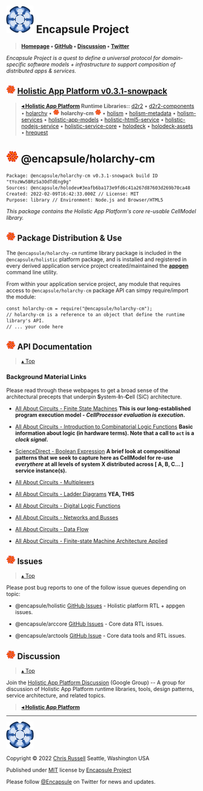 # [![](ASSETS/blue-burst-encapsule.io-icon-72x72.png "Encapsule Project Homepage")](https://encapsule.io)&nbsp;Encapsule Project

> **[Homepage](https://encapsule.io "Encapsule Project Homepage...") &bull; [GitHub](https://github.com/Encapsule "Encapsule Project GitHub...") &bull; [Discussion](https://groups.google.com/a/encapsule.io/forum/#!forum/holistic-app-platform-discussion-group "Holistic app platform discussion group...") &bull; [Twitter](https://twitter.com/Encapsule "Encapsule Project Twitter...")**

_Encapsule Project is a quest to define a universal protocol for domain-specific software models + infrastructure to support composition of distributed apps & services._

## ![](ASSETS/encapsule-holistic-24x24.png)&nbsp;[Holistic App Platform v0.3.1-snowpack](../../README.md)

> **[&#9666; Holistic App Platform](../../README.md#encapsule-project "Jump to @encapsule/holistic distribution package README...") Runtime Libraries::** [d2r2](../d2r2/README.md#encapsule-project "Jump to d2r2 README...") &bull; [d2r2-components](../d2r2-components/README.md#encapsule-project "Jump to d2r2-components README...") &bull; [holarchy](../holarchy/README.md#encapsule-project "Jump to holarchy README...") &bull; ![](ASSETS/encapsule-holistic-16x16.png)&nbsp;**holarchy-cm**&nbsp;![](ASSETS/encapsule-holistic-16x16.png) &bull; [holism](../holism/README.md#encapsule-project "Jump to holism README...") &bull; [holism-metadata](../holism-metadata/README.md#encapsule-project "Jump to holism-metadata README...") &bull; [holism-services](../holism-services/README.md#encapsule-project "Jump to holism-services README...") &bull; [holistic-app-models](../holistic-app-models/README.md#encapsule-project "Jump to holistic-app-models README...") &bull; [holistic-html5-service](../holistic-html5-service/README.md#encapsule-project "Jump to holistic-html5-service README...") &bull; [holistic-nodejs-service](../holistic-nodejs-service/README.md#encapsule-project "Jump to holistic-nodejs-service README...") &bull; [holistic-service-core](../holistic-service-core/README.md#encapsule-project "Jump to holistic-service-core README...") &bull; [holodeck](../holodeck/README.md#encapsule-project "Jump to holodeck README...") &bull; [holodeck-assets](../holodeck-assets/README.md#encapsule-project "Jump to holodeck-assets README...") &bull; [hrequest](../hrequest/README.md#encapsule-project "Jump to hrequest README...")

# ![](ASSETS/encapsule-holistic-32x32.png)&nbsp;@encapsule/holarchy-cm

```
Package: @encapsule/holarchy-cm v0.3.1-snowpack build ID "tYozWw5BRzSa3OdTdEng9g"
Sources: @encapsule/holodev#3eafb6ba173e9fd6c41a267d87603d269b70ca48
Created: 2022-02-09T16:42:33.000Z // License: MIT
Purpose: library // Environment: Node.js and Browser/HTML5
```

_This package contains the Holistic App Platform's core re-usable CellModel library._

## ![](ASSETS/encapsule-holistic-24x24.png)&nbsp;Package Distribution & Use

The `@encapsule/holarchy-cm` runtime library package is included in the `@encapsule/holistic` platform package, and is 
installed and registered in every derived application service project created/maintained the [**appgen**](../../README.md#appgen-cli-tool) command line utility.

From within your application service project, any module that requires access to `@encapsule/holarchy-cm` package API can simpy require/import the module:

```
const holarchy-cm = require("@encapsule/holarchy-cm");
// holarchy-cm is a reference to an object that define the runtime library's API.
// ... your code here
```

## ![](ASSETS/encapsule-holistic-24x24.png)&nbsp;API Documentation

> [&#9652; Top](#encapsule-project "Scroll to the top of the page...")

### Background Material Links

Please read through these webpages to get a broad sense of the architectural precepts that underpin **S**ystem-**I**n-**C**ell (SiC) architecture.

- [All About Circuits - Finite State Machines](https://www.allaboutcircuits.com/textbook/digital/chpt-11/finite-state-machines/) **This is our long-established program execution model - _CellProcessor evaluation is execution_.**

- [All About Circuits - Introduction to Combinatorial Logic Functions](https://www.allaboutcircuits.com/textbook/digital/chpt-9/combinational-logic-functions/) **Basic information about logic (in hardware terms). Note that a call to `act` is a _clock signal_.**

- [ScienceDirect - Boolean Expression](https://www.sciencedirect.com/topics/computer-science/boolean-expression) **A brief look at compositional patterns that we seek to capture here as CellModel for re-use _everythere_ at all levels of system X distributed across [ A, B, C... ] service instance(s).**

- [All About Circuits - Multiplexers](https://www.allaboutcircuits.com/textbook/digital/chpt-9/multiplexers/)

- [All About Circuits - Ladder Diagrams](https://www.allaboutcircuits.com/textbook/digital/chpt-6/ladder-diagrams/) **YEA, THIS**

- [All About Circuits - Digital Logic Functions](https://www.allaboutcircuits.com/textbook/digital/chpt-6/digital-logic-functions/)

- [All About Circuits - Networks and Busses](https://www.allaboutcircuits.com/textbook/digital/chpt-14/networks-and-busses/)

- [All About Circuits - Data Flow](https://www.allaboutcircuits.com/textbook/digital/chpt-14/data-flow/)

- [All About Circuits - Finite-state Machine Architecture Applied](https://www.allaboutcircuits.com/textbook/digital/chpt-16/finite-state-machine/)

## ![](ASSETS/encapsule-holistic-24x24.png)&nbsp;Issues

> [&#9652; Top](#encapsule-project "Scroll to the top of the page...")

Please post bug reports to one of the follow issue queues depending on topic:

- @encapsule/holistic [GitHub Issues](https://github.com/Encapsule/holistic/issues) - Holistic platform RTL + appgen issues.

- @encapsule/arccore [GitHub Issues](https://github.com/Encapsule/ARCcore/issues) - Core data RTL issues.

- @encapsule/arctools [GitHub Issue](https://github.com/Encapsule/ARCtools/issues) - Core data tools and RTL issues.

## ![](ASSETS/encapsule-holistic-24x24.png)&nbsp;Discussion

> [&#9652; Top](#encapsule-project "Scroll to the top of the page...")

Join the [Holistic App Platform Discussion](https://groups.google.com/a/encapsule.io/forum/#!forum/holistic-app-platform-discussion-group "Google Group for Holistic App Platform topics...") (Google Group) -- A group for discussion of Holistic App Platform runtime libraries, tools, design patterns, service architecture, and related topics.

> [**&#9666; Holistic App Platform**](../../README.md#encapsule-project "Back to the main Holistic App Platform REAMDE...")

<hr>

[![Encapsule Project](ASSETS/blue-burst-encapsule.io-icon-72x72.png "Encapsule Project")](https://encapsule.io)

Copyright &copy; 2022 [Chris Russell](https://github.com/ChrisRus) Seattle, Washington USA

Published under [MIT](LICENSE) license by [Encapsule Project](https://encapsule.io)

Please follow [@Encapsule](https://twitter.com/encapsule) on Twitter for news and updates.